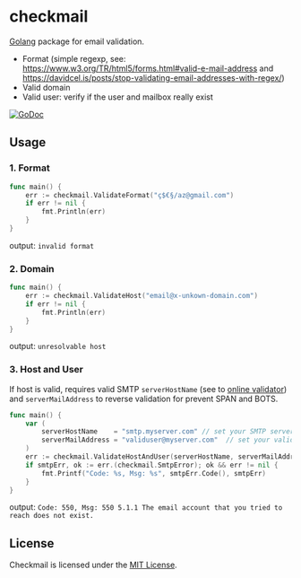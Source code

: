 # checkmail
[Golang](http://golang.org/) package for email validation.

 - Format (simple regexp, see: https://www.w3.org/TR/html5/forms.html#valid-e-mail-address and https://davidcel.is/posts/stop-validating-email-addresses-with-regex/)
 - Valid domain
 - Valid user: verify if the user and mailbox really exist

[![GoDoc](https://godoc.org/github.com/nyctonio/valid-email?status.png)](https://godoc.org/github.com/nyctonio/valid-email)

## Usage

### 1. Format
```go
func main() {
    err := checkmail.ValidateFormat("ç$€§/az@gmail.com")
    if err != nil {
        fmt.Println(err)
    }
}
```
output: `invalid format`

### 2. Domain
```go
func main() {
    err := checkmail.ValidateHost("email@x-unkown-domain.com")
    if err != nil {
        fmt.Println(err)
    }
}
```
output: `unresolvable host`

### 3. Host and User

If host is valid, requires valid SMTP `serverHostName` (see to [online validator](https://mxtoolbox.com/SuperTool.aspx)) and `serverMailAddress` to reverse validation 
for prevent SPAN and BOTS.

```go
func main() {
    var (
        serverHostName    = "smtp.myserver.com" // set your SMTP server here
        serverMailAddress = "validuser@myserver.com"  // set your valid mail address here
    )
    err := checkmail.ValidateHostAndUser(serverHostName, serverMailAddress, "unknown-user-129083726@gmail.com")
    if smtpErr, ok := err.(checkmail.SmtpError); ok && err != nil {
        fmt.Printf("Code: %s, Msg: %s", smtpErr.Code(), smtpErr)
    }
}
```
output: `Code: 550, Msg: 550 5.1.1 The email account that you tried to reach does not exist.`

## License

Checkmail is licensed under the [MIT License](./LICENSE).